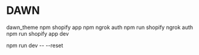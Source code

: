 # DAWN
dawn_theme
npm  shopify app
npm ngrok auth
npm run shopify ngrok auth
npm run shopify app dev


npm run dev -- --reset
